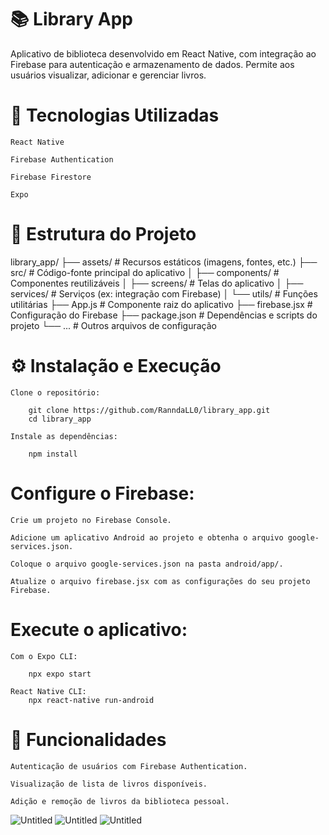 # 📚 Library App

Aplicativo de biblioteca desenvolvido em React Native, com integração ao Firebase para autenticação e armazenamento de dados. Permite aos usuários visualizar, adicionar e gerenciar livros.

# 🚀 Tecnologias Utilizadas

    React Native

    Firebase Authentication

    Firebase Firestore

    Expo

# 📁 Estrutura do Projeto

library_app/
├── assets/                  # Recursos estáticos (imagens, fontes, etc.)
├── src/                     # Código-fonte principal do aplicativo
│   ├── components/          # Componentes reutilizáveis
│   ├── screens/             # Telas do aplicativo
│   ├── services/            # Serviços (ex: integração com Firebase)
│   └── utils/               # Funções utilitárias
├── App.js                   # Componente raiz do aplicativo
├── firebase.jsx             # Configuração do Firebase
├── package.json             # Dependências e scripts do projeto
└── ...                      # Outros arquivos de configuração

# ⚙️ Instalação e Execução

    Clone o repositório:

        git clone https://github.com/RanndaLL0/library_app.git
        cd library_app

    Instale as dependências:

        npm install

# Configure o Firebase:

    Crie um projeto no Firebase Console.

    Adicione um aplicativo Android ao projeto e obtenha o arquivo google-services.json.

    Coloque o arquivo google-services.json na pasta android/app/.

    Atualize o arquivo firebase.jsx com as configurações do seu projeto Firebase.

# Execute o aplicativo:

    Com o Expo CLI:

        npx expo start

    React Native CLI:
        npx react-native run-android

# 🧩 Funcionalidades

    Autenticação de usuários com Firebase Authentication.

    Visualização de lista de livros disponíveis.

    Adição e remoção de livros da biblioteca pessoal.

![Untitled](https://github.com/user-attachments/assets/ebb0048f-18d5-41d6-9543-47ac19b7c169)
![Untitled](https://github.com/user-attachments/assets/bc61fef1-1d87-47b7-821c-0182ceab28e1)
![Untitled](https://github.com/user-attachments/assets/82676d0c-d033-4403-b553-0a8892b6f361)
